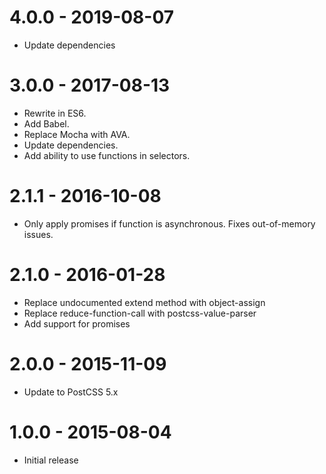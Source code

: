 # 4.0.0 - 2019-08-07
* Update dependencies

# 3.0.0 - 2017-08-13
* Rewrite in ES6.
* Add Babel.
* Replace Mocha with AVA.
* Update dependencies.
* Add ability to use functions in selectors.

# 2.1.1 - 2016-10-08
* Only apply promises if function is asynchronous. Fixes out-of-memory issues.

# 2.1.0 - 2016-01-28
* Replace undocumented extend method with object-assign
* Replace reduce-function-call with postcss-value-parser
* Add support for promises

# 2.0.0 - 2015-11-09
* Update to PostCSS 5.x

# 1.0.0 - 2015-08-04
* Initial release
